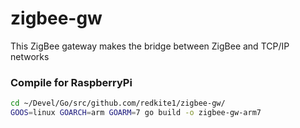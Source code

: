 # zigbee-gw
This ZigBee gateway makes the bridge between ZigBee and TCP/IP networks

### Compile for RaspberryPi
```bash
cd ~/Devel/Go/src/github.com/redkite1/zigbee-gw/
GOOS=linux GOARCH=arm GOARM=7 go build -o zigbee-gw-arm7
```
